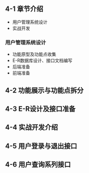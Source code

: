 ## 4-1 章节介绍
- 用户管理系统设计
- 实战开发
### 用户管理系统设计
- 功能原型及功能点收集
- E-R数据库设计、接口文档编写
- 后端准备
- 前端准备
## 4-2 功能展示与功能点拆分

## 4-3 E-R设计及接口准备


## 4-4 实战开发介绍

## 4-5 用户登录与退出接口

## 4-6 用户查询系列接口

